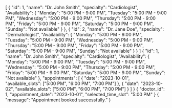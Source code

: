 [
    {
        "id": 1,
        "name": "Dr. John Smith",
        "specialty": "Cardiologist",
        "Availability": {
            "Monday": "5:00 PM - 9:00 PM",
            "Tuesday": "5:00 PM - 9:00 PM",
            "Wednesday": "5:00 PM - 9:00 PM",
            "Thursday": "5:00 PM - 9:00 PM",
            "Friday": "5:00 PM - 9:00 PM",
            "Saturday": "5:00 PM - 9:00 PM",
            "Sunday": "Not available"
        }
    },
    {
        "id": 2,
        "name": "Dr. Jane Doe",
        "specialty": "Dermatologist",
        "Availability": {
            "Monday": "5:00 PM - 9:00 PM",
            "Tuesday": "5:00 PM - 9:00 PM",
            "Wednesday": "5:00 PM - 9:00 PM",
            "Thursday": "5:00 PM - 9:00 PM",
            "Friday": "5:00 PM - 9:00 PM",
            "Saturday": "5:00 PM - 9:00 PM",
            "Sunday": "Not available"
        }
    }
]
{
    "id": 1,
    "name": "Dr. John Smith",
    "specialty": "Cardiologist",
    "Availability": {
        "Monday": "5:00 PM - 9:00 PM",
        "Tuesday": "5:00 PM - 9:00 PM",
        "Wednesday": "5:00 PM - 9:00 PM",
        "Thursday": "5:00 PM - 9:00 PM",
        "Friday": "5:00 PM - 9:00 PM",
        "Saturday": "5:00 PM - 9:00 PM",
        "Sunday": "Not available"
    },
    "appointments": [
        {
            "date": "2023-10-01",
            "available_slots": ["5:00 PM", "6:00 PM", "7:00 PM"]
        },
        {
            "date": "2023-10-02",
            "available_slots": ["5:00 PM", "6:00 PM", "7:00 PM"]
        }
    ]
}
{
    "doctor_id": 1,
    "appointment_date": "2023-10-01",
    "selected_time_slot": "5:00 PM"
}
{
    "message": "Appointment booked successfully."
}


